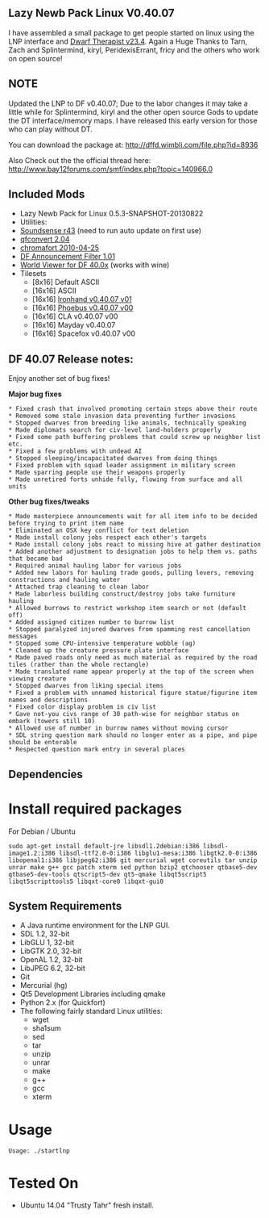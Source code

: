 
Lazy Newb Pack Linux V0.40.07 
-------------

I have assembled a small package to get people started on linux using the LNP interface and [Dwarf Therapist v23.4](https://github.com/splintermind/Dwarf-Therapist/tree/DF2014). Again a Huge Thanks to Tarn, Zach and Splintermind, kiryl, PeridexisErrant, fricy and the others who work on open source!


NOTE
-------------
Updated the LNP to DF v0.40.07; Due to the labor changes it may take a little while for Splintermind, kiryl and the other open source Gods to update the DT interface/memory maps. I have released this early version for those who can play without DT. 



You can download the package at: http://dffd.wimbli.com/file.php?id=8936

Also Check out the the official thread here: http://www.bay12forums.com/smf/index.php?topic=140966.0

Included Mods
-------------
* Lazy Newb Pack for Linux 0.5.3-SNAPSHOT-20130822
* Utilities:
* [Soundsense r43](http://df.zweistein.cz/soundsense/) (need to run auto update on first use)
* [qfconvert 2.04](http://www.joelpt.net/quickfort/)
* [chromafort 2010-04-25](http://www.bay12forums.com/smf/index.php?topic=55025.0)
* [DF Announcement Filter 1.01](http://www.bay12forums.com/smf/index.php?topic=130030.0)
* [World Viewer for DF 40.0x](http://www.bay12forums.com/smf/index.php?topic=128932.0) (works with wine)
* Tilesets
    - [8x16] Default ASCII
    - [16x16] ASCII
    - [16x16] [Ironhand v0.40.07 v01](http://dffd.wimbli.com/file.php?id=8747)
    - [16x16] [Phoebus v0.40.07 v00](http://www.bay12forums.com/smf/index.php?topic=137096.0)
    - [16x16] CLA v0.40.07 v00
    - [16x16] Mayday v0.40.07
    - [16x16] Spacefox v0.40.07 v00



    
DF 40.07 Release notes:
-------------
Enjoy another set of bug fixes!

**Major bug fixes**

    * Fixed crash that involved promoting certain stops above their route
    * Removed some stale invasion data preventing further invasions
    * Stopped dwarves from breeding like animals, technically speaking
    * Made diplomats search for civ-level land-holders properly
    * Fixed some path buffering problems that could screw up neighbor list etc.
    * Fixed a few problems with undead AI
    * Stopped sleeping/incapacitated dwarves from doing things
    * Fixed problem with squad leader assignment in military screen
    * Made sparring people use their weapons properly
    * Made unretired forts unhide fully, flowing from surface and all units

**Other bug fixes/tweaks**

    * Made masterpiece announcements wait for all item info to be decided before trying to print item name
    * Eliminated an OSX key conflict for text deletion
    * Made install colony jobs respect each other's targets
    * Made install colony jobs react to missing hive at gather destination
    * Added another adjustment to designation jobs to help them vs. paths that became bad
    * Required animal hauling labor for various jobs
    * Added new labors for hauling trade goods, pulling levers, removing constructions and hauling water
    * Attached trap cleaning to clean labor
    * Made laborless building construct/destroy jobs take furniture hauling
    * Allowed burrows to restrict workshop item search or not (default off)
    * Added assigned citizen number to burrow list
    * Stopped paralyzed injured dwarves from spamming rest cancellation messages
    * Stopped some CPU-intensive temperature wobble (ag)
    * Cleaned up the creature pressure plate interface
    * Made paved roads only need as much material as required by the road tiles (rather than the whole rectangle)
    * Made translated name appear properly at the top of the screen when viewing creature
    * Stopped dwarves from liking special items
    * Fixed a problem with unnamed historical figure statue/figurine item names and descriptions
    * Fixed color display problem in civ list
    * Gave not-you civs range of 30 path-wise for neighbor status on embark (towers still 10)
    * Allowed use of number in burrow names without moving cursor
    * SDL string question mark should no longer enter as a pipe, and pipe should be enterable
    * Respected question mark entry in several places


  Dependencies
-------------

# Install required packages

 For Debian / Ubuntu
```
sudo apt-get install default-jre libsdl1.2debian:i386 libsdl-image1.2:i386 libsdl-ttf2.0-0:i386 libglu1-mesa:i386 libgtk2.0-0:i386 libopenal1:i386 libjpeg62:i386 git mercurial wget coreutils tar unzip unrar make g++ gcc patch xterm sed python bzip2 qtchooser qtbase5-dev qtbase5-dev-tools qtscript5-dev qt5-qmake libqt5script5 libqt5scripttools5 libqxt-core0 libqxt-gui0
```


  System Requirements
-------------

* A Java runtime environment for the LNP GUI.
* SDL 1.2, 32-bit
* LibGLU 1, 32-bit
* LibGTK 2.0, 32-bit
* OpenAL 1.2, 32-bit
* LibJPEG 6.2, 32-bit
* Git
* Mercurial (hg)
* Qt5 Development Libraries including qmake
* Python 2.x (for Quickfort)
* The following fairly standard Linux utilities:
  - wget
  - sha1sum
  - sed
  - tar
  - unzip
  - unrar
  - make
  - g++
  - gcc
  - xterm

 Usage
=====

```
Usage: ./startlnp
```

Tested On
=========
* Ubuntu 14.04 "Trusty Tahr"      fresh install.
